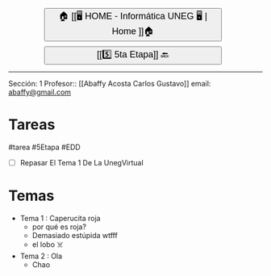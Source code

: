 
<button style="width:70%;  margin-left:14%; margin-bottom: 10px;"><p style="font-size:18px; margin: 0 10; "> 🏠 [[🖥️ HOME - Informática UNEG 🖥️ | Home ]]🏠 </p> </button>
<button style="width:70%;  margin-left:14%"><p style="font-size:18px; margin: 0 10; "> [[5️⃣ 5ta Etapa]] 🔙 </p> </button>

---
Sección: 1
Profesor:: [[Abaffy Acosta Carlos Gustavo]]
email: [abaffy@gmail.com](mailto:abaffy@gmail.com)

# Tareas 
#tarea #5Etapa #EDD
- [ ] Repasar El Tema 1 De La UnegVirtual
# Temas

- Tema 1 : Caperucita roja
	- por qué es roja?
	- Demasiado estúpida wtfff
	- el lobo ☠️
- Tema 2 : Ola 
	- Chao
